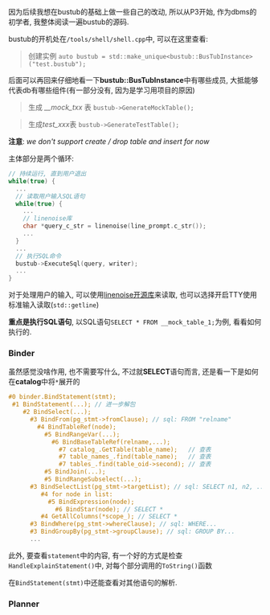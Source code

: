 因为后续我想在bustub的基础上做一些自己的改动, 所以从P3开始, 作为dbms的初学者, 我整体阅读一遍bustub的源码.

bustub的开机处在`/tools/shell/shell.cpp`中, 可以在这里查看:

> 创建实例 `auto bustub = std::make_unique<bustub::BusTubInstance>("test.bustub");`

后面可以再回来仔细地看一下**bustub::BusTubInstance**中有哪些成员, 大抵能够代表db有哪些组件(有一部分没有, 因为是学习用项目的原因)

> 生成 *__mock_txx* 表 `bustub->GenerateMockTable();`

> 生成*test_xxx*表 `bustub->GenerateTestTable();`

**注意**: *we don't support create / drop table and insert for now*

主体部分是两个循环: 

```c++
// 持续运行, 直到用户退出
while(true) {
  ...
  // 读取用户输入SQL语句
  while(true) {
    ...
    // linenoise库
    char *query_c_str = linenoise(line_prompt.c_str());
    ...
  }
  ...
  // 执行SQL命令
  bustub->ExecuteSql(query, writer);
  ...
}
```

对于处理用户的输入, 可以使用[linenoise开源库](https://github.com/antirez/linenoise)来读取, 也可以选择开启TTY使用标准输入读取(`std::getline`)

**重点是执行SQL语句**, 以SQL语句`SELECT * FROM __mock_table_1;`为例, 看看如何执行的.

### Binder

虽然感觉没啥作用, 也不需要写什么, 不过就**SELECT**语句而言, 还是看一下是如何在**catalog**中将`*`展开的

```c++
#0 binder.BindStatement(stmt);
 #1 BindStatement(...); // 进一步解包
    #2 BindSelect(...);
      #3 BindFrom(pg_stmt->fromClause); // sql: FROM "relname"
        #4 BindTableRef(node);
          #5 BindRangeVar(...);
            #6 BindBaseTableRef(relname,...);
              #7 catalog_.GetTable(table_name);   // 查表
              #7 table_names_.find(table_name);   // 查表
              #7 tables_.find(table_oid->second); // 查表
          #5 BindJoin(...);
          #5 BindRangeSubselect(...);
      #3 BindSelectList(pg_stmt->targetList); // sql: SELECT n1, n2, ...
         #4 for node in list: 
           #5 BindExpression(node);
             #6 BindStar(node); // SELECT *
         #4 GetAllColumns(*scope_); // SELECT *
      #3 BindWhere(pg_stmt->whereClause); // sql: WHERE...
      #3 BindGroupBy(pg_stmt->groupClause); // sql: GROUP BY...
      ...
```

此外, 要查看`statement`中的内容, 有一个好的方式是检查`HandleExplainStatement()`中, 对每个部分调用的`ToString()`函数

在`BindStatement(stmt)`中还能查看对其他语句的解析.

### Planner


